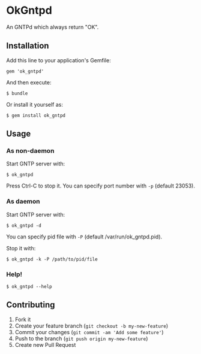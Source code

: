# OkGntpd

An GNTPd which always return "OK".

## Installation

Add this line to your application's Gemfile:

    gem 'ok_gntpd'

And then execute:

    $ bundle

Or install it yourself as:

    $ gem install ok_gntpd

## Usage

### As non-daemon

Start GNTP server with:

    $ ok_gntpd

Press Ctrl-C to stop it.
You can specify port number with `-p` (default 23053).

### As daemon

Start GNTP server with:

    $ ok_gntpd -d

You can specify pid file with `-P` (default /var/run/ok_gntpd.pid).

Stop it with:

    $ ok_gntpd -k -P /path/to/pid/file

### Help!

    $ ok_gntpd --help


## Contributing

1. Fork it
2. Create your feature branch (`git checkout -b my-new-feature`)
3. Commit your changes (`git commit -am 'Add some feature'`)
4. Push to the branch (`git push origin my-new-feature`)
5. Create new Pull Request
